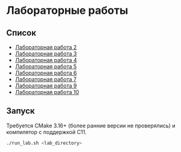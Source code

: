 # Лабораторные работы

## Список

- [Лабораторная работа 2](lab2/README.md)
- [Лабораторная работа 3](lab3/README.md)
- [Лабораторная работа 4](lab4/README.md)
- [Лабораторная работа 5](lab5/README.md)
- [Лабораторная работа 6](lab6/README.md)
- [Лабораторная работа 7](lab7/README.md)
- [Лабораторная работа 9](lab9/README.md)
- [Лабораторная работа 10](lab10/README.md)

## Запуск

Требуется CMake 3.16+ (более ранние версии не проверялись) и компилятор с поддержкой C11. 

```bash
./run_lab.sh <lab_directory>
```